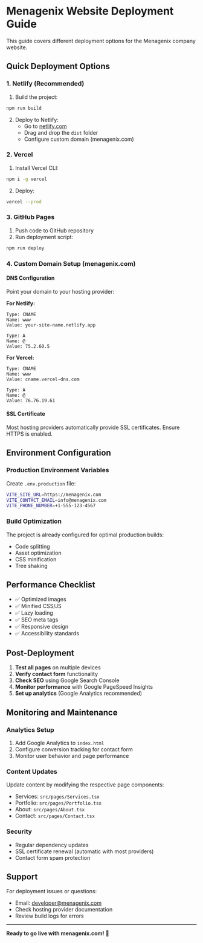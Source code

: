 # Menagenix Website Deployment Guide

This guide covers different deployment options for the Menagenix company website.

## Quick Deployment Options

### 1. Netlify (Recommended)

1. Build the project:
```bash
npm run build
```

2. Deploy to Netlify:
   - Go to [netlify.com](https://netlify.com)
   - Drag and drop the `dist` folder
   - Configure custom domain (menagenix.com)

### 2. Vercel

1. Install Vercel CLI:
```bash
npm i -g vercel
```

2. Deploy:
```bash
vercel --prod
```

### 3. GitHub Pages

1. Push code to GitHub repository
2. Run deployment script:
```bash
npm run deploy
```

### 4. Custom Domain Setup (menagenix.com)

#### DNS Configuration
Point your domain to your hosting provider:

**For Netlify:**
```
Type: CNAME
Name: www
Value: your-site-name.netlify.app

Type: A
Name: @
Value: 75.2.60.5
```

**For Vercel:**
```
Type: CNAME
Name: www
Value: cname.vercel-dns.com

Type: A
Name: @
Value: 76.76.19.61
```

#### SSL Certificate
Most hosting providers automatically provide SSL certificates. Ensure HTTPS is enabled.

## Environment Configuration

### Production Environment Variables
Create `.env.production` file:
```bash
VITE_SITE_URL=https://menagenix.com
VITE_CONTACT_EMAIL=info@menagenix.com
VITE_PHONE_NUMBER=+1-555-123-4567
```

### Build Optimization
The project is already configured for optimal production builds:
- Code splitting
- Asset optimization
- CSS minification
- Tree shaking

## Performance Checklist

- ✅ Optimized images
- ✅ Minified CSS/JS
- ✅ Lazy loading
- ✅ SEO meta tags
- ✅ Responsive design
- ✅ Accessibility standards

## Post-Deployment

1. **Test all pages** on multiple devices
2. **Verify contact form** functionality
3. **Check SEO** using Google Search Console
4. **Monitor performance** with Google PageSpeed Insights
5. **Set up analytics** (Google Analytics recommended)

## Monitoring and Maintenance

### Analytics Setup
1. Add Google Analytics to `index.html`
2. Configure conversion tracking for contact form
3. Monitor user behavior and page performance

### Content Updates
Update content by modifying the respective page components:
- Services: `src/pages/Services.tsx`
- Portfolio: `src/pages/Portfolio.tsx`
- About: `src/pages/About.tsx`
- Contact: `src/pages/Contact.tsx`

### Security
- Regular dependency updates
- SSL certificate renewal (automatic with most providers)
- Contact form spam protection

## Support

For deployment issues or questions:
- Email: developer@menagenix.com
- Check hosting provider documentation
- Review build logs for errors

---

**Ready to go live with menagenix.com!** 🚀

